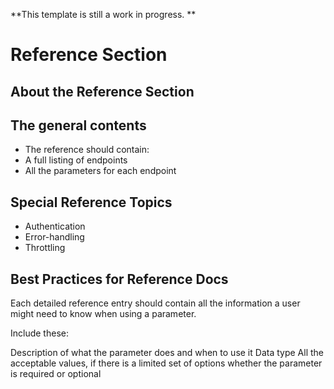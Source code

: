 **This template is still a work in progress. **

# Reference Section

## About the Reference Section 

<Who uses it and when>
<Characteristics of a good reference section (example code and comments)>
<Why the reference section should not be your only document>
<Automatically generated reference sections>


## The general contents 

* The reference should contain: 
* A full listing of endpoints
* All the parameters for each endpoint

## Special Reference Topics

* Authentication
* Error-handling
* Throttling

## Best Practices for Reference Docs

Each detailed reference entry should contain all the information a user might need to know when using a parameter. 

Include these: 

Description of what the parameter does and when to use it
Data type
All the acceptable values, if there is a limited set of options
whether the parameter is required or optional




